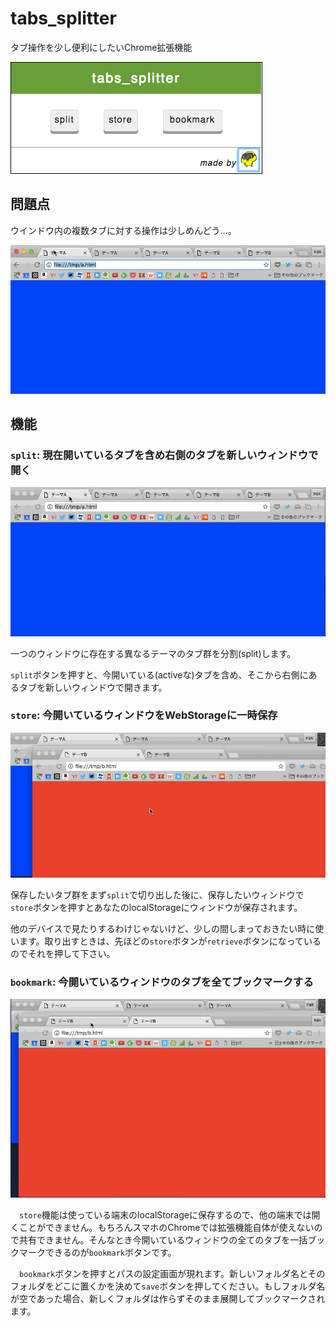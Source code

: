 # tabs_splitter

タブ操作を少し便利にしたいChrome拡張機能

![ScreenShot](images/ss.png)

問題点
--

ウインドウ内の複数タブに対する操作は少しめんどう...。

<img src="images/problem.improve.gif" alt="問題点のdemo" title="問題点">

機能
--

### `split`: 現在開いているタブを含め右側のタブを新しいウィンドウで開く

<img src="images/split.improve.gif" alt="split機能のdemo" title="split機能">

一つのウィンドウに存在する異なるテーマのタブ群を分割(split)します。

`split`ボタンを押すと、今開いている(activeな)タブを含め、そこから右側にあるタブを新しいウィンドウで開きます。

### `store`: 今開いているウィンドウをWebStorageに一時保存

<img src="images/store.improve.gif" alt="store機能のdemo" title="store機能">

保存したいタブ群をまず`split`で切り出した後に、保存したいウィンドウで`store`ボタンを押すとあなたのlocalStorageにウィンドウが保存されます。

他のデバイスで見たりするわけじゃないけど、少しの間しまっておきたい時に使います。取り出すときは、先ほどの`store`ボタンが`retrieve`ボタンになっているのでそれを押して下さい。

### `bookmark`: 今開いているウィンドウのタブを全てブックマークする

<img src="images/bookmark.improve.gif" alt="bookmark機能のdemo" title="bookmark機能">

　`store`機能は使っている端末のlocalStorageに保存するので、他の端末では開くことができません。もちろんスマホのChromeでは拡張機能自体が使えないので共有できません。そんなとき今開いているウィンドウの全てのタブを一括ブックマークできるのが`bookmark`ボタンです。

　`bookmark`ボタンを押すとパスの設定画面が現れます。新しいフォルダ名とそのフォルダをどこに置くかを決めて`save`ボタンを押してください。もしフォルダ名が空であった場合、新しくフォルダは作らずそのまま展開してブックマークされます。
